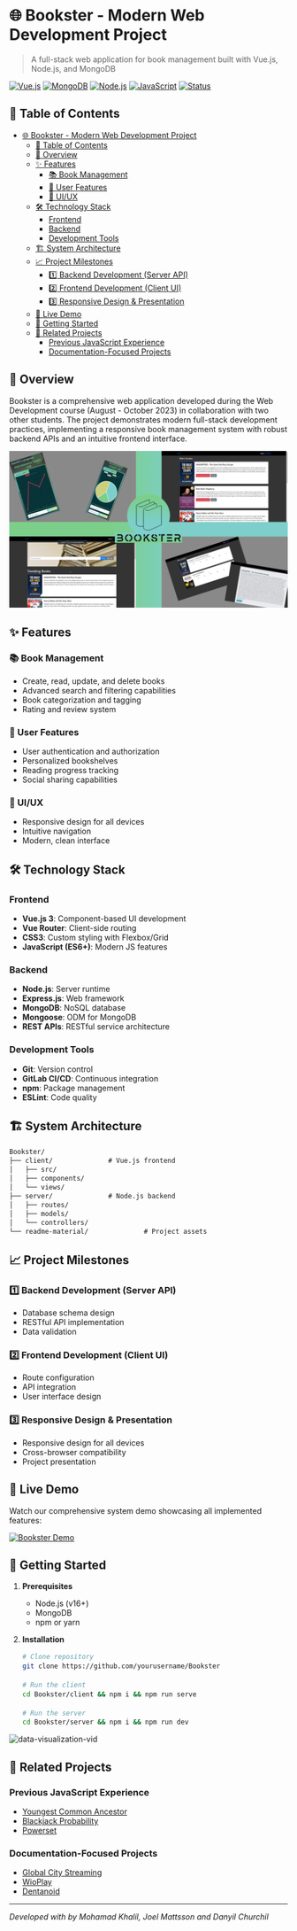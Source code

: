 # 🌐 Bookster - Modern Web Development Project

> A full-stack web application for book management built with Vue.js, Node.js, and MongoDB

[![Vue.js](https://img.shields.io/badge/Vue.js-v3-green)](https://vuejs.org/)
[![MongoDB](https://img.shields.io/badge/MongoDB-v5-brightgreen)](https://www.mongodb.com/)
[![Node.js](https://img.shields.io/badge/Node.js-v16-blue)](https://nodejs.org/)
[![JavaScript](https://img.shields.io/badge/JavaScript-ES6+-yellow)](https://www.javascript.com/)
[![Status](https://img.shields.io/badge/Status-Completed-success)](https://github.com/yourusername/Bookster)

## 📑 Table of Contents
- [🌐 Bookster - Modern Web Development Project](#-bookster---modern-web-development-project)
  - [📑 Table of Contents](#-table-of-contents)
  - [🎯 Overview](#-overview)
  - [✨ Features](#-features)
    - [📚 Book Management](#-book-management)
    - [👤 User Features](#-user-features)
    - [🎨 UI/UX](#-uiux)
  - [🛠 Technology Stack](#-technology-stack)
    - [Frontend](#frontend)
    - [Backend](#backend)
    - [Development Tools](#development-tools)
  - [🏗 System Architecture](#-system-architecture)
  - [📈 Project Milestones](#-project-milestones)
    - [1️⃣ Backend Development (Server API)](#1️⃣-backend-development-server-api)
    - [2️⃣ Frontend Development (Client UI)](#2️⃣-frontend-development-client-ui)
    - [3️⃣ Responsive Design \& Presentation](#3️⃣-responsive-design--presentation)
  - [🎥 Live Demo](#-live-demo)
  - [🚀 Getting Started](#-getting-started)
  - [🔗 Related Projects](#-related-projects)
    - [Previous JavaScript Experience](#previous-javascript-experience)
    - [Documentation-Focused Projects](#documentation-focused-projects)

## 🎯 Overview

Bookster is a comprehensive web application developed during the Web Development course (August - October 2023) in collaboration with two other students. The project demonstrates modern full-stack development practices, implementing a responsive book management system with robust backend APIs and an intuitive frontend interface.

![teaser-img](readme-material/teaser.png)

## ✨ Features

### 📚 Book Management
- Create, read, update, and delete books
- Advanced search and filtering capabilities
- Book categorization and tagging
- Rating and review system

### 👤 User Features
- User authentication and authorization
- Personalized bookshelves
- Reading progress tracking
- Social sharing capabilities

### 🎨 UI/UX
- Responsive design for all devices
- Intuitive navigation
- Modern, clean interface

## 🛠 Technology Stack

### Frontend
- **Vue.js 3**: Component-based UI development
- **Vue Router**: Client-side routing
- **CSS3**: Custom styling with Flexbox/Grid
- **JavaScript (ES6+)**: Modern JS features

### Backend
- **Node.js**: Server runtime
- **Express.js**: Web framework
- **MongoDB**: NoSQL database
- **Mongoose**: ODM for MongoDB
- **REST APIs**: RESTful service architecture

### Development Tools
- **Git**: Version control
- **GitLab CI/CD**: Continuous integration
- **npm**: Package management
- **ESLint**: Code quality


## 🏗 System Architecture

```
Bookster/
├── client/              # Vue.js frontend
│   ├── src/
│   ├── components/
│   └── views/
├── server/              # Node.js backend
│   ├── routes/
│   ├── models/
│   └── controllers/
└── readme-material/              # Project assets
```

## 📈 Project Milestones

### 1️⃣ Backend Development (Server API)
- Database schema design
- RESTful API implementation
- Data validation

### 2️⃣ Frontend Development (Client UI)
- Route configuration
- API integration
- User interface design

### 3️⃣ Responsive Design & Presentation
- Responsive design for all devices
- Cross-browser compatibility
- Project presentation

## 🎥 Live Demo

Watch our comprehensive system demo showcasing all implemented features:

[![Bookster Demo](https://img.youtube.com/vi/3EczvSPDzhU/maxresdefault.jpg)](https://www.youtube.com/watch?v=3EczvSPDzhU)

## 🚀 Getting Started

1. **Prerequisites**
   - Node.js (v16+)
   - MongoDB
   - npm or yarn

2. **Installation**
   ```bash
   # Clone repository
   git clone https://github.com/yourusername/Bookster

   # Run the client
   cd Bookster/client && npm i && npm run serve

   # Run the server
   cd Bookster/server && npm i && npm run dev
   ```



![data-visualization-vid](readme-material/Bookster-Data-Visualization-Edit.gif)


## 🔗 Related Projects

### Previous JavaScript Experience
- [Youngest Common Ancestor](https://github.com/mrjex/AlgoExpert/tree/main/Executionary%20Code/Graphs/Youngest-Common-Ancestor)
- [Blackjack Probability](https://github.com/mrjex/AlgoExpert/tree/main/Executionary%20Code/Recursion/Blackjack%20Probability)
- [Powerset](https://github.com/mrjex/AlgoExpert/tree/main/Executionary%20Code/Recursion/Powerset)

### Documentation-Focused Projects
- [Global City Streaming](https://github.com/mrjex/Global-City-Streaming)
- [WioPlay](https://github.com/Indomet/WioPlay)
- [Dentanoid](https://github.com/Dentanoid?view_as=public)

---

*Developed with by Mohamad Khalil, Joel Mattsson and Danyil Churchil*